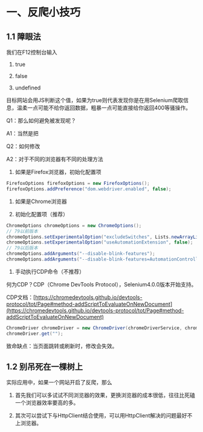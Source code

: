 # 一、反爬小技巧

## 1.1 障眼法

我们在F12控制台输入 

1. true

1. false

1. undefined

目标网站会用JS判断这个值，如果为true则代表发现你是在用Selenium爬取信息，温柔一点可能不给你返回数据，粗暴一点可能直接给你返回400等骚操作。

Q1：那么如何避免被发现呢？

A1：当然是把 

Q2：如何修改 

A2：对于不同的浏览器有不同的处理方法

1. 如果是Firefox浏览器，初始化配置项 

```java
FirefoxOptions firefoxOptions = new FirefoxOptions();
firefoxOptions.addPreference("dom.webdriver.enabled", false);
```

1. 如果是Chrome浏览器

1. 初始化配置项（推荐）

```java
ChromeOptions chromeOptions = new ChromeOptions();
// 79以前版本
chromeOptions.setExperimentalOption("excludeSwitches", Lists.newArrayList("enable-automation"));
chromeOptions.setExperimentalOption("useAutomationExtension", false);
// 79以后版本
chromeOptions.addArguments("--disable-blink-features");
chromeOptions.addArguments("--disable-blink-features=AutomationControlled");
```

1. 手动执行CDP命令（不推荐）

何为CDP？CDP（Chrome DevTools Protocol），Selenium4.0.0版本开始支持。

CDP文档：[https://chromedevtools.github.io/devtools-protocol/tot/Page#method-addScriptToEvaluateOnNewDocument](https://chromedevtools.github.io/devtools-protocol/tot/Page#method-addScriptToEvaluateOnNewDocument)

```java
ChromeDriver chromeDriver = new ChromeDriver(chromeDriverService, chromeOptions);chromeDriver.executeCdpCommand("Page.addScriptToEvaluateOnNewDocument",ImmutableMap.of("source","Object.defineProperty(navigator,'webdriver',{get:()=>undefined})"));
chromeDriver.get("");
```

致命缺点：当页面跳转或刷新时，修改会失效。

## 1.2 别吊死在一棵树上

实际应用中，如果一个网站开启了反爬，那么

1. 首先我们可以多试试不同浏览器的效果，更换浏览器的成本很低，往往比死磕一个浏览器效率要高的多。

1. 其次可以尝试下与HttpClient结合使用，可以用HttpClient解决的问题最好不上浏览器。